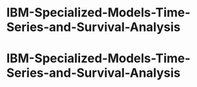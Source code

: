 # IBM-Specialized-Models-Time-Series-and-Survival-Analysis
# IBM-Specialized-Models-Time-Series-and-Survival-Analysis
